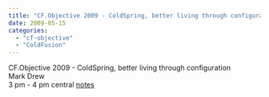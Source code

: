 ```yaml
---
title: "CF.Objective 2009 - ColdSpring, better living through configuration"
date: 2009-05-15
categories: 
  - "cf-objective"
  - "ColdFusion"
---
```


CF.Objective 2009 - ColdSpring, better living through configuration  
Mark Drew  
3 pm - 4 pm central [notes](http://docs.google.com/Doc?id=dc2sb454_221c5fgv6f2)
